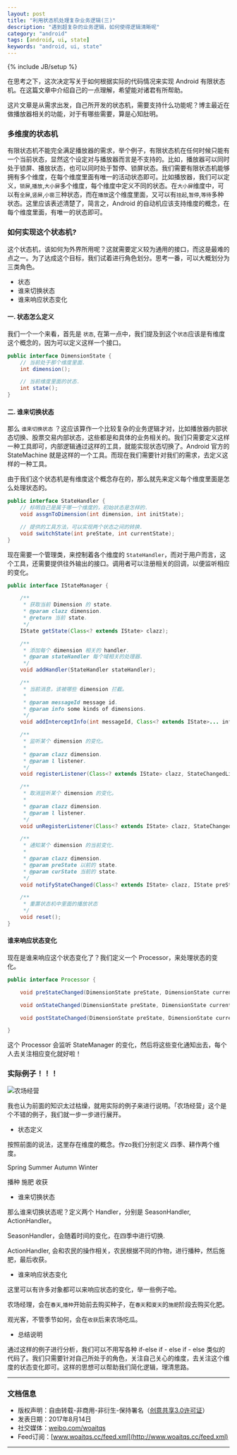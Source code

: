 ```yaml
---
layout: post
title: "利用状态机处理复杂业务逻辑(三)"
description: "遇到超复杂的业务逻辑，如何使得逻辑清晰呢"
category: "android"
tags: [android, ui, state]
keywords: "android, ui, state"
---
```

{% include JB/setup %}

在思考之下，这次决定写关于如何根据实际的代码情况来实现 Android 有限状态机。在这篇文章中介绍自己的一点理解，希望能对诸君有所帮助。

这片文章是从需求出发，自己所开发的状态机，需要支持什么功能呢？博主最近在做播放器相关的功能，对于有哪些需要，算是心知肚明。

### 多维度的状态机

有限状态机不能完全满足播放器的需求，举个例子，有限状态机在任何时候只能有一个当前状态，显然这个设定对与播放器而言是不支持的。比如，播放器可以同时处于锁屏、播放状态，也可以同时处于暂停、锁屏状态。我们需要有限状态机能够拥有多个维度，在每个维度里面有唯一的活动状态即可。比如播放器，我们可以定义，`锁屏`,`播放`,`大小屏`多个维度，每个维度中定义不同的状态。在`大小屏`维度中，可以有`全屏`,`竖屏`,`小窗`三种状态，而在`播放`这个维度里面，又可以有`挂起`,`暂停`,`等待`多种状态。这里应该表述清楚了，简言之，Android 的自动机应该支持维度的概念，在每个维度里面，有唯一的状态即可。

### 如何实现这个状态机?

这个状态机，该如何为外界所用呢？这就需要定义较为通用的接口，而这是最难的点之一。为了达成这个目标，我们试着进行角色划分。思考一番，可以大概划分为三类角色。

- 状态
- 谁来切换状态
- 谁来响应状态变化

#### 一. 状态怎么定义

我们一个一个来看，首先是 `状态`, 在第一点中，我们提及到这个`状态`应该是有维度这个概念的，因为可以定义这样一个接口。

```java
public interface DimensionState {
    // 当前处于那个维度里面.
    int dimension();

    // 当前维度里面的状态.
    int state();
}
```

#### 二. 谁来切换状态

那么 `谁来切换状态` ？这应该算作一个比较复杂的业务逻辑才对，比如播放器内部状态切换、股票交易内部状态，这些都是和具体的业务相关的。我们只需要定义这样一种工具即可，内部逻辑通过这样的工具，就能实现状态切换了。Android 官方的 StateMachine 就是这样的一个工具。而现在我们需要针对我们的需求，去定义这样的一种工具。

由于我们这个状态机是有维度这个概念存在的，那么就先来定义每个维度里面是怎么处理状态的。

```java
public interface StateHandler {
    // 标明自己是属于哪一个维度的，初始状态是怎样的.
    void assgnToDimension(int dimension, int initState);

    // 提供的工具方法，可以实现两个状态之间的转换.
    void switchState(int preState, int currentState);
}
```

现在需要一个管理类，来控制着各个维度的 `StateHandler`，而对于用户而言，这个工具，还需要提供往外输出的接口。调用者可以注册相关的回调，以便监听相应的变化。

```java
public interface IStateManager {

    /**
     * 获取当前 Dimension 的 state.
     * @param clazz dimension.
     * @return 当前 state.
     */
    IState getState(Class<? extends IState> clazz);

    /**
     * 添加每个 dimension 相关的 handler.
     * @param stateHandler 每个域相关的处理器.
     */
    void addHandler(StateHandler stateHandler);

    /**
     * 当前消息，该被哪些 dimension 拦截。
     *
     * @param messageId message id.
     * @param info some kinds of dimensions.
     */
    void addInterceptInfo(int messageId, Class<? extends IState>... info);

    /**
     * 监听某个 dimension 的变化。
     *
     * @param clazz dimension.
     * @param l listener.
     */
    void registerListener(Class<? extends IState> clazz, StateChangedListener l);

    /**
     * 取消监听某个 dimension 的变化。
     *
     * @param clazz dimension.
     * @param l listener.
     */
    void unRegisterListener(Class<? extends IState> clazz, StateChangedListener l);

    /**
     * 通知某个 dimension 的当前变化.
     *
     * @param clazz dimension.
     * @param preState 以前的 state.
     * @param curState 当前的 state.
     */
    void notifyStateChanged(Class<? extends IState> clazz, IState preState, IState curState);

    /**
     * 重置状态机中里面的播放状态
     */
    void reset();
}
```

#### 谁来响应状态变化

现在是谁来响应这个状态变化了？我们定义一个 Processor，来处理状态的变化。

```java
public interface Processor {

    void preStateChanged(DimensionState preState, DimensionState currentState);

    void onStateChanged(DimensionState preState, DimensionState currentState);

    void postStateChanged(DimensionState preState, DimensionState currentState);

}
```

这个 Processor 会监听 StateManager 的变化，然后将这些变化通知出去，每个人去关注相应变化就好啦！

### 实际例子！！！

![农场经营](http://o8p68x17d.bkt.clouddn.com/former.jpeg)

我也认为前面的知识太过枯燥，就用实际的例子来进行说明。「农场经营」这个是个不错的例子，我们就一步一步进行展开。

- 状态定义

按照前面的说法，这里存在维度的概念。作zo我们分别定义 四季、耕作两个维度。

Spring Summer Autumn Winter

播种 施肥 收获

- 谁来切换状态

那么谁来切换状态呢？定义两个 Handler，分别是 SeasonHandler, ActionHandler。

SeasonHandler，会随着时间的变化，在四季中进行切换.

ActionHandler, 会和农民的操作相关，农民根据不同的作物，进行播种，然后施肥，最后收获。

- 谁来响应状态变化

这里可以有许多对象都可以来响应状态的变化，举一些例子哈。

农场经理，会在`春天`,`播种`开始前去购买种子，在`春天`和`夏天`的`施肥`阶段去购买化肥。

观光客，不管季节如何，会在`收获`后来农场吃瓜。

- 总结说明

通过这样的例子进行分析，我们可以不用写各种 if-else if - else if - else 类似的代码了。我们只需要针对自己所处于的角色，关注自己关心的维度，去关注这个维度的状态变化即可。这样的思想可以帮助我们简化逻辑，理清思路。


-----------------

### 文档信息

* 版权声明：自由转载-非商用-非衍生-保持署名（[创意共享3.0许可证](http://creativecommons.org/licenses/by-nc-nd/3.0/deed.zh)）
* 发表日期：2017年8月14日
* 社交媒体：[weibo.com/woaitqs](http://weibo.com/woaitqs)
* Feed订阅：[www.woaitqs.cc/feed.xml](http://www.woaitqs.cc/feed.xml)

-----------------